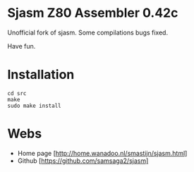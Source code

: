 Sjasm Z80 Assembler 0.42c
=========================
Unofficial fork of sjasm. Some compilations bugs fixed.

Have fun.

Installation
============
```
cd src
make
sudo make install
```

Webs
====
- Home page [http://home.wanadoo.nl/smastijn/sjasm.html]
- Github [https://github.com/samsaga2/sjasm]
